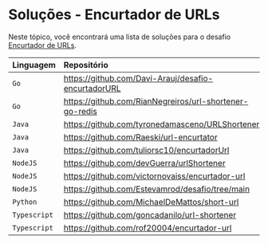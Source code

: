 # Soluções - Encurtador de URLs

Neste tópico, você encontrará uma lista de soluções para o desafio [Encurtador de URLs](PROBLEM.md).

| Linguagem    | Repositório                                             |
|:-------------|:--------------------------------------------------------|
| `Go`         | https://github.com/Davi-Arauj/desafio-encurtadorURL     |             
| `Go`         | https://github.com/RianNegreiros/url-shortener-go-redis |             
| `Java`       | https://github.com/tyronedamasceno/URLShortener         |             
| `Java`       | https://github.com/Raeski/url-encurtator                |             
| `Java`       | https://github.com/tuliorsc10/encurtadorUrl             |             
| `NodeJS`     | https://github.com/devGuerra/urlShortener               |             
| `NodeJS`     | https://github.com/victornovaiss/encurtador-url         |             
| `NodeJS`     | https://github.com/Estevamrod/desafio/tree/main         |             
| `Python`     | https://github.com/MichaelDeMattos/short-url            |             
| `Typescript` | https://github.com/goncadanilo/url-shortener            |             
| `Typescript` | https://github.com/rof20004/encurtador-url              |             
